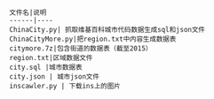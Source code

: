     文件名|说明
    ------|----
    ChinaCity.py| 抓取维基百科城市代码数据生成sql和json文件
    ChinaCityMore.py|把region.txt中内容生成数据表
    citymore.7z|包含街道的数据表（截至2015）
    region.txt|区域数据文件
    city.sql |城市数据表
    city.json | 城市json文件
    inscawler.py | 下载ins上的图片

